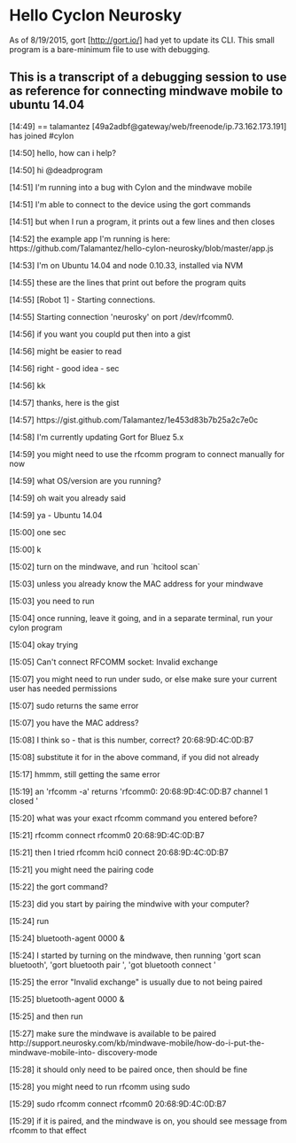 # Hello Cyclon Neurosky

As of 8/19/2015, gort [http://gort.io/] had yet to update its CLI.  This small program is a bare-minimum file to use with debugging.



## This is a transcript of a debugging session to use as reference for connecting mindwave mobile to ubuntu 14.04

<p>[14:49] == talamantez [49a2adbf@gateway/web/freenode/ip.73.162.173.191] has joined #cylon

<p>[14:50] <deadprogram> hello, how can i help?

<p>[14:50] <talamantez> hi @deadprogram


<p>[14:51] <talamantez> I'm running into a bug with Cylon and the mindwave mobile

<p>[14:51] <talamantez> I'm able to connect to the device using the gort commands

<p>[14:51] <talamantez> but when I run a program, it prints out a few lines and then closes

<p>[14:52] <talamantez> the example app I'm running is here: https://github.com/Talamantez/hello-cylon-neurosky/blob/master/app.js

<p>[14:53] <talamantez> I'm on Ubuntu 14.04 and node 0.10.33, installed via NVM

<p>[14:55] <talamantez> these are the lines that print out before the program quits

<p>[14:55] <talamantez>  [Robot 1] - Starting connections.

<p>[14:55] <talamantez>  Starting connection 'neurosky' on port /dev/rfcomm0.

<p>[14:56] <deadprogram> if you want you coupld put then into a gist

<p>[14:56] <deadprogram> might be easier to read

<p>[14:56] <talamantez> right - good idea - sec

<p>[14:56] <deadprogram> kk

<p>[14:57] <talamantez> thanks, here is the gist

<p>[14:57] <talamantez> https://gist.github.com/Talamantez/1e453d83b7b25a2c7e0c

<p>[14:58] <deadprogram> I'm currently updating Gort for Bluez 5.x

<p>[14:59] <deadprogram> you might need to use the rfcomm program to connect manually for now

<p>[14:59] <deadprogram> what OS/version are you running?

<p>[14:59] <deadprogram> oh wait you already said

<p>[14:59] <talamantez> ya - Ubuntu 14.04

<p>[15:00] <deadprogram> one sec

<p>[15:00] <talamantez> k

<p>[15:02] <deadprogram> turn on the mindwave, and run `hcitool scan`

<p>[15:03] <deadprogram> unless you already know the MAC address for your mindwave

<p>[15:03] <deadprogram> you need to run

<p>[15:04] <deadprogram> once running, leave it going, and in a separate terminal, run your cylon program

<p>[15:04] <talamantez> okay trying

<p>[15:05] <talamantez> Can't connect RFCOMM socket: Invalid exchange

<p>[15:07] <deadprogram> you might need to run under sudo, or else make sure your current user has needed permissions

<p>[15:07] <talamantez> sudo returns the same error

<p>[15:07] <deadprogram> you have the MAC address?

<p>[15:08] <talamantez> I think so - that is this number, correct? 20:68:9D:4C:0D:B7

<p>[15:08] <deadprogram> substitute it for <MAC> in the above command, if you did not already

<p>[15:17] <talamantez> hmmm, still getting the same error

<p>[15:19] <talamantez> an 'rfcomm -a' returns 'rfcomm0: 20:68:9D:4C:0D:B7 channel 1 closed '

<p>[15:20] <deadprogram> what was your exact rfcomm command you entered before?

<p>[15:21] <talamantez> rfcomm connect rfcomm0 20:68:9D:4C:0D:B7

<p>[15:21] <talamantez> then I tried rfcomm hci0 connect 20:68:9D:4C:0D:B7

<p>[15:21] <deadprogram> you might need the pairing code

<p>[15:22] <talamantez> the gort command?

<p>[15:23] <deadprogram> did you start by pairing the mindwive with your computer?

<p>[15:24] <deadprogram> run

<p>[15:24] <deadprogram> bluetooth-agent 0000 &

<p>[15:24] <talamantez> I started by turning on the mindwave, then running 'gort scan bluetooth', 'gort bluetooth pair <MAC>', 'got bluetooth connect <MAC>'

<p>[15:25] <deadprogram> the error "Invalid exchange" is usually due to not being paired

<p>[15:25] <deadprogram> bluetooth-agent 0000 &

<p>[15:25] <deadprogram> and then run

<p>[15:27] <deadprogram> make sure the mindwave is available to be paired http://support.neurosky.com/kb/mindwave-mobile/how-do-i-put-the-mindwave-mobile-into-
discovery-mode

<p>[15:28] <deadprogram> it should only need to be paired once, then should be fine

<p>[15:28] <deadprogram> you might need to run rfcomm using sudo

<p>[15:29] <deadprogram> sudo rfcomm connect rfcomm0 20:68:9D:4C:0D:B7

<p>[15:29] <deadprogram> if it is paired, and the mindwave is on, you should see message from rfcomm to that effect